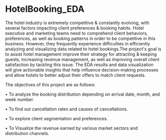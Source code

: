 # HotelBooking_EDA

The hotel industry is extremely competitive & constantly evolving, with several factors impacting client preferences & booking habits. Hotel executive and marketing teams need to comprehend client behaviors, preferences, as well as booking patterns in order to be competitive in this business. However, they frequently experience difficulties in efficiently analyzing and visualizing data related to hotel bookings.The project's goal is to assist hotel management improve their strategy for attracting & keeping guests, increasing revenue management, as well as improving overall client satisfaction by tackling this issue. The EDA results and data visualization will give actionable insights that help influence decision-making processes and allow hotels to better adjust their offers to match client requests.

The objectives of this project are as follows:

•	To analyze the booking distribution depending on arrival date, month, and week number.

•	To find out cancellation rates and causes of cancellations.

•	To explore client segmentation and preferences.

•	To Visualize the revenue earned by various market sectors and distribution channels.
